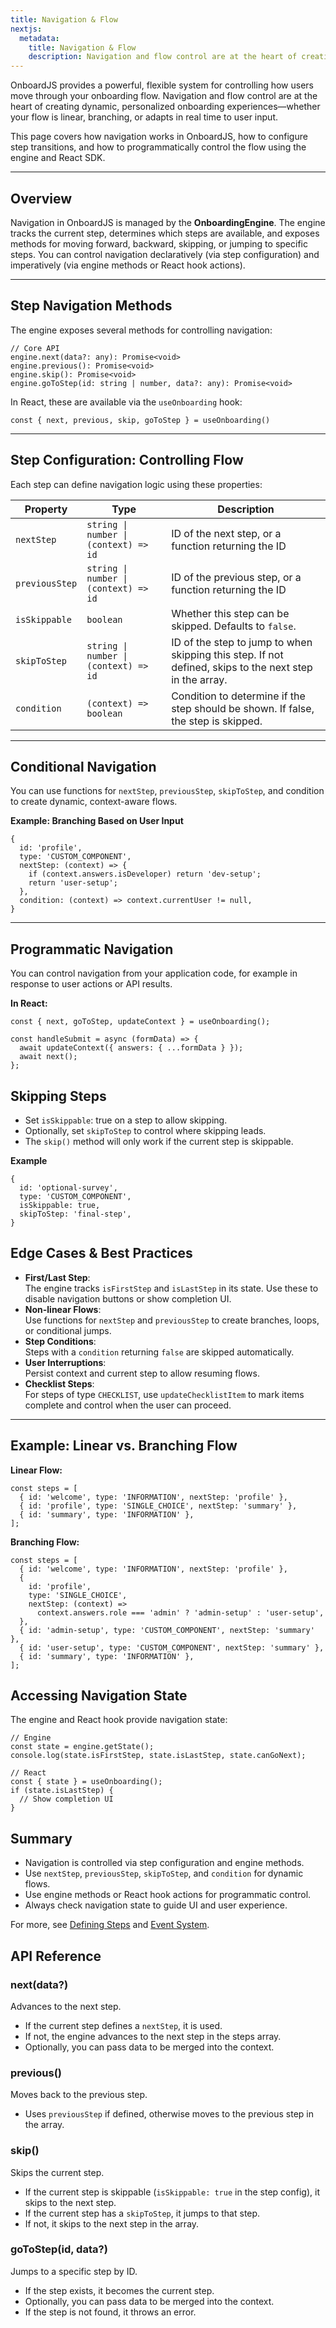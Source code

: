 ```yaml
---
title: Navigation & Flow
nextjs:
  metadata:
    title: Navigation & Flow
    description: Navigation and flow control are at the heart of creating dynamic, personalized onboarding experiences—whether your flow is linear, branching, or adapts in real time to user input.
---
```


OnboardJS provides a powerful, flexible system for controlling how users move through your onboarding flow. Navigation and flow control are at the heart of creating dynamic, personalized onboarding experiences—whether your flow is linear, branching, or adapts in real time to user input.

This page covers how navigation works in OnboardJS, how to configure step transitions, and how to programmatically control the flow using the engine and React SDK.

---

## Overview

Navigation in OnboardJS is managed by the **OnboardingEngine**. The engine tracks the current step, determines which steps are available, and exposes methods for moving forward, backward, skipping, or jumping to specific steps. You can control navigation declaratively (via step configuration) and imperatively (via engine methods or React hook actions).

---

## Step Navigation Methods

The engine exposes several methods for controlling navigation:

```tsx
// Core API
engine.next(data?: any): Promise<void>
engine.previous(): Promise<void>
engine.skip(): Promise<void>
engine.goToStep(id: string | number, data?: any): Promise<void>

```

In React, these are available via the `useOnboarding` hook:

```tsx
const { next, previous, skip, goToStep } = useOnboarding()
```

---

## Step Configuration: Controlling Flow

Each step can define navigation logic using these properties:

| Property       | Type                                  | Description                                                                                             |
| -------------- | ------------------------------------- | ------------------------------------------------------------------------------------------------------- |
| `nextStep`     | `string \| number \| (context) => id` | ID of the next step, or a function returning the ID                                                     |
| `previousStep` | `string \| number \| (context) => id` | ID of the previous step, or a function returning the ID                                                 |
| `isSkippable`  | `boolean`                             | Whether this step can be skipped. Defaults to `false`.                                                  |
| `skipToStep`   | `string \| number \| (context) => id` | ID of the step to jump to when skipping this step. If not defined, skips to the next step in the array. |
| `condition`    | `(context) => boolean`                | Condition to determine if the step should be shown. If false, the step is skipped.                      |

---

## Conditional Navigation

You can use functions for `nextStep`, `previousStep`, `skipToStep`, and condition to create dynamic, context-aware flows.

**Example: Branching Based on User Input**

```tsx
{
  id: 'profile',
  type: 'CUSTOM_COMPONENT',
  nextStep: (context) => {
    if (context.answers.isDeveloper) return 'dev-setup';
    return 'user-setup';
  },
  condition: (context) => context.currentUser != null,
}
```

---

## Programmatic Navigation

You can control navigation from your application code, for example in response to user actions or API results.

**In React:**

```tsx
const { next, goToStep, updateContext } = useOnboarding();

const handleSubmit = async (formData) => {
  await updateContext({ answers: { ...formData } });
  await next();
};
```

## Skipping Steps

- Set `isSkippable`: true on a step to allow skipping.
- Optionally, set `skipToStep` to control where skipping leads.
- The `skip()` method will only work if the current step is skippable.

**Example**

```tsx
{
  id: 'optional-survey',
  type: 'CUSTOM_COMPONENT',
  isSkippable: true,
  skipToStep: 'final-step',
}
```

## Edge Cases & Best Practices

- **First/Last Step**:   
  The engine tracks `isFirstStep` and `isLastStep` in its state.
  Use these to disable navigation buttons or show completion UI.
- **Non-linear Flows**:   
  Use functions for `nextStep` and `previousStep` to create branches, loops, or conditional jumps.
- **Step Conditions**:   
  Steps with a `condition` returning `false` are skipped automatically.
- **User Interruptions**:   
  Persist context and current step to allow resuming flows.
- **Checklist Steps**:   
  For steps of type `CHECKLIST`, use `updateChecklistItem` to mark items complete and control when the user can proceed.

---

## Example: Linear vs. Branching Flow

**Linear Flow:**

```tsx
const steps = [
  { id: 'welcome', type: 'INFORMATION', nextStep: 'profile' },
  { id: 'profile', type: 'SINGLE_CHOICE', nextStep: 'summary' },
  { id: 'summary', type: 'INFORMATION' },
];
```

**Branching Flow:**

```tsx
const steps = [
  { id: 'welcome', type: 'INFORMATION', nextStep: 'profile' },
  {
    id: 'profile',
    type: 'SINGLE_CHOICE',
    nextStep: (context) =>
      context.answers.role === 'admin' ? 'admin-setup' : 'user-setup',
  },
  { id: 'admin-setup', type: 'CUSTOM_COMPONENT', nextStep: 'summary' },
  { id: 'user-setup', type: 'CUSTOM_COMPONENT', nextStep: 'summary' },
  { id: 'summary', type: 'INFORMATION' },
];
```

## Accessing Navigation State

The engine and React hook provide navigation state:

```tsx
// Engine
const state = engine.getState();
console.log(state.isFirstStep, state.isLastStep, state.canGoNext);

// React
const { state } = useOnboarding();
if (state.isLastStep) {
  // Show completion UI
}
```

## Summary

- Navigation is controlled via step configuration and engine methods.
- Use `nextStep`, `previousStep`, `skipToStep`, and `condition` for dynamic flows.
- Use engine methods or React hook actions for programmatic control.
- Always check navigation state to guide UI and user experience.

For more, see [Defining Steps](/defining-steps) and [Event System](/event-system).

## API Reference

### **next(data?)**

Advances to the next step.

- If the current step defines a `nextStep`, it is used.
- If not, the engine advances to the next step in the steps array.
- Optionally, you can pass data to be merged into the context.

### **previous()**

Moves back to the previous step.

- Uses `previousStep` if defined, otherwise moves to the previous step in the array.

### **skip()**

Skips the current step.

- If the current step is skippable (`isSkippable: true` in the step config), it skips to the next step.
- If the current step has a `skipToStep`, it jumps to that step.
- If not, it skips to the next step in the array.

### **goToStep(id, data?)**

Jumps to a specific step by ID.

- If the step exists, it becomes the current step.
- Optionally, you can pass data to be merged into the context.
- If the step is not found, it throws an error.

